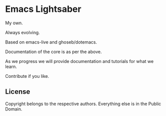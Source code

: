 # Emacs Lightsaber #

My own.

Always evolving.

Based on emacs-live and ghoseb/dotemacs.

Documentation of the core is as per the above.

As we progress we will provide documentation and tutorials for what we learn.

Contribute if you like.

## License ##
Copyright belongs to the respective authors. Everything else is in the
Public Domain.
